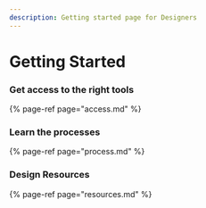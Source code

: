 ```yaml
---
description: Getting started page for Designers
---
```


# Getting Started

### Get access to the right tools

{% page-ref page="access.md" %}

### Learn the processes

{% page-ref page="process.md" %}

### Design Resources

{% page-ref page="resources.md" %}





